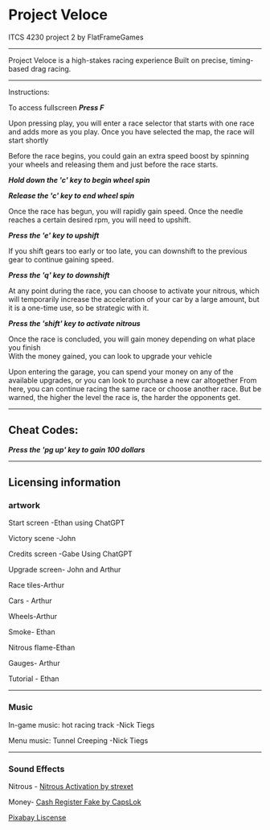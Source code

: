 # Project Veloce

ITCS 4230 project 2 by FlatFrameGames
_________________________________________________
Project Veloce is a high-stakes racing experience 
Built on precise, timing-based drag racing.
_________________________________________________
Instructions:

To access fullscreen ***Press F***

Upon pressing play, you will enter a race selector that starts with one race and adds more as you play. 
Once you have selected the map, the race will start shortly

Before the race begins, you could gain an extra speed boost by spinning your wheels and releasing them and just before the race starts.

***Hold down the 'c' key to begin wheel spin***

***Release the 'c' key to end wheel spin***

Once the race has begun, you will rapidly gain speed. Once the needle reaches a certain desired rpm, you will need to upshift.

***Press the 'e' key to upshift***

If you shift gears too early or too late, you can downshift to the previous gear to continue gaining speed.

***Press the 'q' key to downshift***

At any point during the race, you can choose to activate your nitrous, which will temporarily increase the acceleration of your car by a large amount, but it is a one-time use, so be strategic with it.

***Press the 'shift' key to activate nitrous***

Once the race is concluded, you will gain money depending on what place you finish  
With the money gained, you can look to upgrade your vehicle

Upon entering the garage, you can spend your money on any of the available upgrades, or you can look to purchase a new car altogether 
From here, you can continue racing the same race or choose another race.
But be warned, the higher the level the race is, the harder the opponents get.
___________________________________________________________________________________________________
## Cheat Codes:
***Press the 'pg up' key to gain 100 dollars***
____________________________________________________________________________
## Licensing information
### artwork
Start screen -Ethan using ChatGPT

Victory scene -John 

Credits screen -Gabe Using ChatGPT

Upgrade screen- John and Arthur

Race tiles-Arthur

Cars - Arthur

Wheels-Arthur

Smoke- Ethan

Nitrous flame-Ethan

Gauges- Arthur

Tutorial - Ethan
_________________________________________________
### Music
In-game music:  hot racing track -Nick Tiegs 

Menu music: Tunnel Creeping -Nick Tiegs
________________________________________________
### Sound Effects
Nitrous - [Nitrous Activation by strexet](https://pixabay.com/sound-effects/nitro-activation-48077/)

Money- [Cash Register Fake by CapsLok](https://pixabay.com/sound-effects/cash-register-fake-88639/)

[Pixabay Liscense](https://pixabay.com/service/license-summary/)


 


